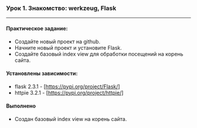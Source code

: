 ### Урок 1. Знакомство: werkzeug, Flask

---

#### Практическое задание:

* Создайте новый проект на github.
* Начните новый проект и установите Flask.
* Создайте базовый index view для обработки посещений на корень сайта.

#### Установлены зависимости:

* flask 2.3.1 - [https://pypi.org/project/Flask/]
* httpie 3.2.1 - [https://pypi.org/project/httpie/]

#### Выполнено

* Создан базовый index view на корень сайта.